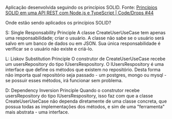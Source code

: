 Aplicação desenvolvida seguindo os princípios SOLID.
Fonte: [Princípios SOLID em uma API REST com Node.js e TypeScript | Code/Drops #44](https://www.youtube.com/watch?v=vAV4Vy4jfkc&ab_channel=Rocketseat)

Onde estão sendo aplicados os princípios SOLID?

S: Single Responsability Principle
A classe CreateUserUseCase tem apenas uma responsabilidade; criar o usuário. A classe não sabe se o usuário será salvo em um banco de dados ou em JSON. Sua única responsabilidade é verificar se o usuário não existe e criá-lo.

L: Liskov Substitution Principle
O construtor de CreateUserUseCase recebe um usersRepository do tipo IUsersRespository. O IUsersRespository é uma interface que define os métodos que existem no repositório. Desta forma não importa qual repositório seja passado - um postgres, mongo ou mysql - se possuir esses métodos, irá funcionar sem problema.

D: Dependency Inversion Principle
Quando o construtor recebe usersRepository do tipo IUsersRespository, isso faz com que a classe CreateUserUseCase não dependa diretamente de uma classe concreta, que possua todas as implementações dos métodos, e sim de uma "ferramenta" mais abstrata - uma interface.